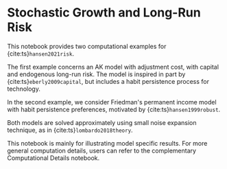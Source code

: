 # Stochastic Growth and Long-Run Risk 

This notebook provides two computational examples for {cite:ts}`hansen2021risk`.

The first example concerns an AK model with adjustment cost, with capital and endogenous long-run risk. The model is inspired in part by {cite:ts}`eberly2009capital`, but includes a habit persistence process for technology.

In the second example, we consider Friedman's permanent income model with habit persistence preferences, motivated by {cite:ts}`hansen1999robust`.

Both models are solved approximately using small noise expansion technique, as in {cite:ts}`lombardo2018theory`.

This notebook is mainly for illustrating model specific results. For more general computation details, users can refer to the complementary Computational Details notebook.
